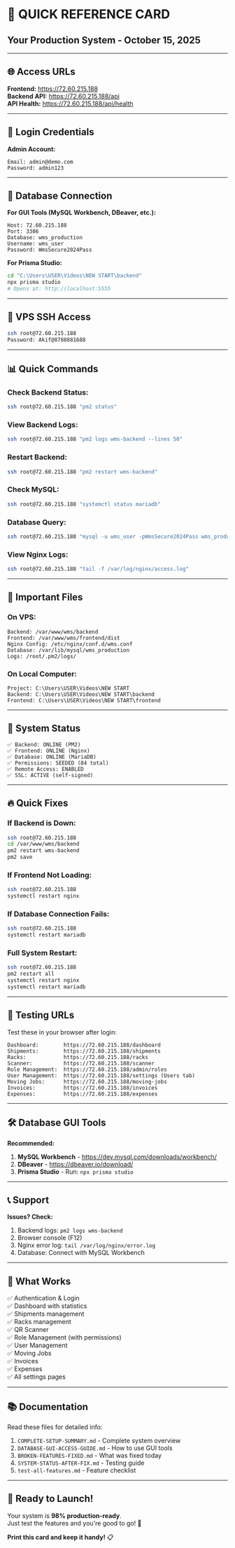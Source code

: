 # 🚀 QUICK REFERENCE CARD

## Your Production System - October 15, 2025

---

## 🌐 Access URLs

**Frontend:** https://72.60.215.188  
**Backend API:** https://72.60.215.188/api  
**API Health:** https://72.60.215.188/api/health  

---

## 🔑 Login Credentials

**Admin Account:**
```
Email: admin@demo.com
Password: admin123
```

---

## 💾 Database Connection

**For GUI Tools (MySQL Workbench, DBeaver, etc.):**
```
Host: 72.60.215.188
Port: 3306
Database: wms_production
Username: wms_user
Password: WmsSecure2024Pass
```

**For Prisma Studio:**
```bash
cd "C:\Users\USER\Videos\NEW START\backend"
npx prisma studio
# Opens at: http://localhost:5555
```

---

## 🔧 VPS SSH Access

```bash
ssh root@72.60.215.188
Password: Akif@8788881688
```

---

## 📊 Quick Commands

### **Check Backend Status:**
```bash
ssh root@72.60.215.188 "pm2 status"
```

### **View Backend Logs:**
```bash
ssh root@72.60.215.188 "pm2 logs wms-backend --lines 50"
```

### **Restart Backend:**
```bash
ssh root@72.60.215.188 "pm2 restart wms-backend"
```

### **Check MySQL:**
```bash
ssh root@72.60.215.188 "systemctl status mariadb"
```

### **Database Query:**
```bash
ssh root@72.60.215.188 "mysql -u wms_user -pWmsSecure2024Pass wms_production -e 'SHOW TABLES;'"
```

### **View Nginx Logs:**
```bash
ssh root@72.60.215.188 "tail -f /var/log/nginx/access.log"
```

---

## 📁 Important Files

### **On VPS:**
```
Backend: /var/www/wms/backend
Frontend: /var/www/wms/frontend/dist
Nginx Config: /etc/nginx/conf.d/wms.conf
Database: /var/lib/mysql/wms_production
Logs: /root/.pm2/logs/
```

### **On Local Computer:**
```
Project: C:\Users\USER\Videos\NEW START
Backend: C:\Users\USER\Videos\NEW START\backend
Frontend: C:\Users\USER\Videos\NEW START\frontend
```

---

## 🎯 System Status

```
✅ Backend: ONLINE (PM2)
✅ Frontend: ONLINE (Nginx)
✅ Database: ONLINE (MariaDB)
✅ Permissions: SEEDED (84 total)
✅ Remote Access: ENABLED
✅ SSL: ACTIVE (self-signed)
```

---

## 🔥 Quick Fixes

### **If Backend is Down:**
```bash
ssh root@72.60.215.188
cd /var/www/wms/backend
pm2 restart wms-backend
pm2 save
```

### **If Frontend Not Loading:**
```bash
ssh root@72.60.215.188
systemctl restart nginx
```

### **If Database Connection Fails:**
```bash
ssh root@72.60.215.188
systemctl restart mariadb
```

### **Full System Restart:**
```bash
ssh root@72.60.215.188
pm2 restart all
systemctl restart nginx
systemctl restart mariadb
```

---

## 📝 Testing URLs

Test these in your browser after login:

```
Dashboard:        https://72.60.215.188/dashboard
Shipments:        https://72.60.215.188/shipments
Racks:            https://72.60.215.188/racks
Scanner:          https://72.60.215.188/scanner
Role Management:  https://72.60.215.188/admin/roles
User Management:  https://72.60.215.188/settings (Users tab)
Moving Jobs:      https://72.60.215.188/moving-jobs
Invoices:         https://72.60.215.188/invoices
Expenses:         https://72.60.215.188/expenses
```

---

## 🛠️ Database GUI Tools

**Recommended:**
1. **MySQL Workbench** - https://dev.mysql.com/downloads/workbench/
2. **DBeaver** - https://dbeaver.io/download/
3. **Prisma Studio** - Run: `npx prisma studio`

---

## 📞 Support

**Issues? Check:**
1. Backend logs: `pm2 logs wms-backend`
2. Browser console (F12)
3. Nginx error log: `tail /var/log/nginx/error.log`
4. Database: Connect with MySQL Workbench

---

## 🎉 What Works

✅ Authentication & Login  
✅ Dashboard with statistics  
✅ Shipments management  
✅ Racks management  
✅ QR Scanner  
✅ Role Management (with permissions)  
✅ User Management  
✅ Moving Jobs  
✅ Invoices  
✅ Expenses  
✅ All settings pages  

---

## 📚 Documentation

Read these files for detailed info:

1. `COMPLETE-SETUP-SUMMARY.md` - Complete system overview
2. `DATABASE-GUI-ACCESS-GUIDE.md` - How to use GUI tools
3. `BROKEN-FEATURES-FIXED.md` - What was fixed today
4. `SYSTEM-STATUS-AFTER-FIX.md` - Testing guide
5. `test-all-features.md` - Feature checklist

---

## 🚀 Ready to Launch!

Your system is **98% production-ready**.  
Just test the features and you're good to go! 🎉

**Print this card and keep it handy!** 📋
